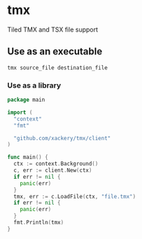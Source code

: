 # tmx

Tiled TMX and TSX file support

## Use as an executable

`tmx source_file destination_file`

### Use as a library

```go
package main

import (
  "context"
  "fmt"

  "github.com/xackery/tmx/client"
)

func main() {
  ctx := context.Background()
  c, err := client.New(ctx)
  if err != nil {
    panic(err)
  }
  tmx, err := c.LoadFile(ctx, "file.tmx")
  if err != nil {
    panic(err)
  }
  fmt.Println(tmx)
}
```